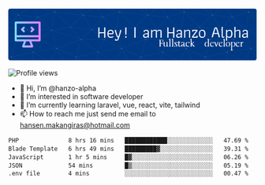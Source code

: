![Header](./github-header-image.png)

![Profile views](https://gpvc.arturio.dev/hanzo-alpha)

- 👋 Hi, I’m @hanzo-alpha
- 👀 I’m interested in software developer
- 🌱 I’m currently learning laravel, vue, react, vite, tailwind
- 📫 How to reach me just send me email to hansen.makangiras@hotmail.com 

<!---
hanzo-alpha/hanzo-alpha is a ✨ special ✨ repository because its `README.md` (this file) appears on your GitHub profile.
You can click the Preview link to take a look at your changes.
--->

<!--START_SECTION:waka-->

```txt
PHP              8 hrs 16 mins   ████████████░░░░░░░░░░░░░   47.69 %
Blade Template   6 hrs 49 mins   █████████▓░░░░░░░░░░░░░░░   39.31 %
JavaScript       1 hr 5 mins     █▓░░░░░░░░░░░░░░░░░░░░░░░   06.26 %
JSON             54 mins         █▒░░░░░░░░░░░░░░░░░░░░░░░   05.19 %
.env file        4 mins          ░░░░░░░░░░░░░░░░░░░░░░░░░   00.47 %
```

<!--END_SECTION:waka-->

